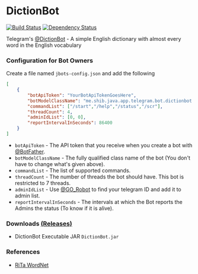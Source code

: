 # DictionBot
[![Build Status](https://travis-ci.org/shibme/dictionbot.svg)](https://travis-ci.org/shibme/dictionbot)
[![Dependency Status](https://www.versioneye.com/user/projects/56adffd17e03c7003db6962a/badge.svg?style=flat)](https://www.versioneye.com/user/projects/56adffd17e03c7003db6962a)

Telegram's [@DictionBot](https://telegram.me/DictionBot) - A simple English dictionary with almost every word in the English vocabulary

### Configuration for Bot Owners
Create a file named `jbots-config.json` and add the following
```json
[
	{
		"botApiToken": "YourBotApiTokenGoesHere",
		"botModelClassName": "me.shib.java.app.telegram.bot.dictionbot.DictionBot",
		"commandList": ["/start","/help","/status","/scr"],
		"threadCount": 4,
		"adminIdList": [0, 0],
		"reportIntervalInSeconds": 86400
	}
]
```
* `botApiToken` - The API token that you receive when you create a bot with [@BotFather](https://telegram.me/BotFather).
* `botModelClassName` - The fully qualified class name of the bot (You don't have to change what's given above).
* `commandList` - The list of supported commands.
* `threadCount` - The number of threads the bot should have. This bot is restricted to 7 threads.
* `adminIdList` - Use [@GO_Robot](https://telegram.me/GO_Robot) to find your telegram ID and add it to admin list.
* `reportIntervalInSeconds` - The intervals at which the Bot reports the Admins the status (To know if it is alive). 

### Downloads [(Releases)](https://github.com/shibme/dictionbot/releases)
* DictionBot Executable JAR `DictionBot.jar`

### References
* [RiTa WordNet](https://rednoise.org/rita/reference/index.php)

